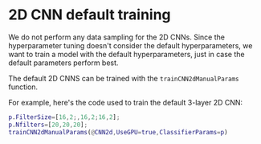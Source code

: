 # 2D CNN default training

We do not perform any data sampling for the 2D CNNs. Since the hyperparameter tuning doesn't consider the default hyperparameters, we want to train a model with the default hyperparameters, just in case the default parameters perform best.

The default 2D CNNS can be trained with the `trainCNN2dManualParams` function.

For example, here's the code used to train the default 3-layer 2D CNN:
```matlab
p.FilterSize=[16,2;,16,2;16,2];
p.Nfilters=[20,20,20];
trainCNN2dManualParams(@CNN2d,UseGPU=true,ClassifierParams=p) 
```